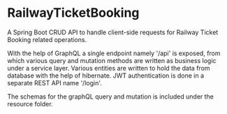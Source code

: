 # RailwayTicketBooking
A Spring Boot CRUD API to handle client-side requests for Railway Ticket Booking related operations.

With the help of GraphQL a single endpoint namely '/api' is exposed, from which various query and mutation methods are written as business logic under a service layer.
Various entities are written to hold the data from database with the help of hibernate.
JWT authentication is done in a separate REST API name '/login'.

The schemas for the graphQL query and mutation is included under the resource folder.
